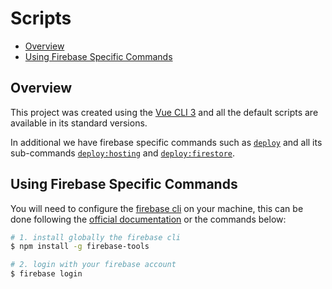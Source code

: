 # Scripts

- [Overview](#overview)
- [Using Firebase Specific Commands](#using-firebase-specific-commands)

## Overview

This project was created using the [Vue CLI 3](https://cli.vuejs.org/) and all the default scripts are available in its standard versions.

In additional we have firebase specific commands such as [`deploy`](/package.json#L9) and all its sub-commands [`deploy:hosting`](/package.json#10) and [`deploy:firestore`](/package.json#11).

## Using Firebase Specific Commands

You will need to configure the [firebase cli](https://firebase.google.com/docs/cli/) on your machine, this can be done following the [official documentation](https://firebase.google.com/docs/cli/) or the commands below:

```bash
# 1. install globally the firebase cli
$ npm install -g firebase-tools

# 2. login with your firebase account
$ firebase login
```
